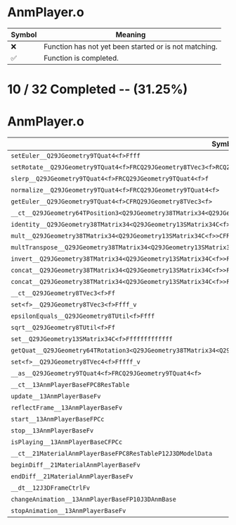 # AnmPlayer.o
| Symbol | Meaning 
| ------------- | ------------- 
| :x: | Function has not yet been started or is not matching. 
| :white_check_mark: | Function is completed. 


# 10 / 32 Completed -- (31.25%)
# AnmPlayer.o
| Symbol | Decompiled? |
| ------------- | ------------- |
| `setEuler__Q29JGeometry9TQuat4<f>Ffff` | :x: |
| `setRotate__Q29JGeometry9TQuat4<f>FRCQ29JGeometry8TVec3<f>RCQ29JGeometry8TVec3<f>` | :x: |
| `slerp__Q29JGeometry9TQuat4<f>FRCQ29JGeometry9TQuat4<f>f` | :x: |
| `normalize__Q29JGeometry9TQuat4<f>FRCQ29JGeometry9TQuat4<f>` | :x: |
| `getEuler__Q29JGeometry9TQuat4<f>CFRQ29JGeometry8TVec3<f>` | :x: |
| `__ct__Q29JGeometry64TPosition3<Q29JGeometry38TMatrix34<Q29JGeometry13SMatrix34C<f>>>Fv` | :x: |
| `identity__Q29JGeometry38TMatrix34<Q29JGeometry13SMatrix34C<f>>Fv` | :x: |
| `mult__Q29JGeometry38TMatrix34<Q29JGeometry13SMatrix34C<f>>CFRCQ29JGeometry8TVec3<f>RQ29JGeometry8TVec3<f>` | :x: |
| `multTranspose__Q29JGeometry38TMatrix34<Q29JGeometry13SMatrix34C<f>>CFRCQ29JGeometry8TVec3<f>RQ29JGeometry8TVec3<f>` | :x: |
| `invert__Q29JGeometry38TMatrix34<Q29JGeometry13SMatrix34C<f>>FRCQ29JGeometry38TMatrix34<Q29JGeometry13SMatrix34C<f>>` | :x: |
| `concat__Q29JGeometry38TMatrix34<Q29JGeometry13SMatrix34C<f>>FRCQ29JGeometry13SMatrix34C<f>RCQ29JGeometry13SMatrix34C<f>` | :x: |
| `concat__Q29JGeometry38TMatrix34<Q29JGeometry13SMatrix34C<f>>FRCQ29JGeometry13SMatrix34C<f>` | :x: |
| `__ct__Q29JGeometry8TVec3<f>Ff` | :x: |
| `set<f>__Q29JGeometry8TVec3<f>Ffff_v` | :x: |
| `epsilonEquals__Q29JGeometry8TUtil<f>Ffff` | :white_check_mark: |
| `sqrt__Q29JGeometry8TUtil<f>Ff` | :x: |
| `set__Q29JGeometry13SMatrix34C<f>Fffffffffffff` | :x: |
| `getQuat__Q29JGeometry64TRotation3<Q29JGeometry38TMatrix34<Q29JGeometry13SMatrix34C<f>>>CFRQ29JGeometry9TQuat4<f>` | :x: |
| `set<f>__Q29JGeometry8TVec4<f>Fffff_v` | :x: |
| `__as__Q29JGeometry9TQuat4<f>FRCQ29JGeometry9TQuat4<f>` | :x: |
| `__ct__13AnmPlayerBaseFPC8ResTable` | :white_check_mark: |
| `update__13AnmPlayerBaseFv` | :white_check_mark: |
| `reflectFrame__13AnmPlayerBaseFv` | :x: |
| `start__13AnmPlayerBaseFPCc` | :x: |
| `stop__13AnmPlayerBaseFv` | :white_check_mark: |
| `isPlaying__13AnmPlayerBaseCFPCc` | :white_check_mark: |
| `__ct__21MaterialAnmPlayerBaseFPC8ResTableP12J3DModelData` | :white_check_mark: |
| `beginDiff__21MaterialAnmPlayerBaseFv` | :white_check_mark: |
| `endDiff__21MaterialAnmPlayerBaseFv` | :white_check_mark: |
| `__dt__12J3DFrameCtrlFv` | :x: |
| `changeAnimation__13AnmPlayerBaseFP10J3DAnmBase` | :white_check_mark: |
| `stopAnimation__13AnmPlayerBaseFv` | :white_check_mark: |
